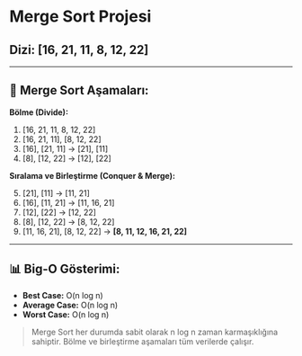 # Merge Sort Projesi

## Dizi: [16, 21, 11, 8, 12, 22]

---

## 🔄 Merge Sort Aşamaları:

**Bölme (Divide):**

1. [16, 21, 11, 8, 12, 22]  
2. [16, 21, 11], [8, 12, 22]  
3. [16], [21, 11] → [21], [11]  
4. [8], [12, 22] → [12], [22]  

**Sıralama ve Birleştirme (Conquer & Merge):**

5. [21], [11] → [11, 21]  
6. [16], [11, 21] → [11, 16, 21]  
7. [12], [22] → [12, 22]  
8. [8], [12, 22] → [8, 12, 22]  
9. [11, 16, 21], [8, 12, 22] → **[8, 11, 12, 16, 21, 22]**

---

## 📊 Big-O Gösterimi:

- **Best Case:** O(n log n)
- **Average Case:** O(n log n)
- **Worst Case:** O(n log n)

> Merge Sort her durumda sabit olarak n log n zaman karmaşıklığına sahiptir. Bölme ve birleştirme aşamaları tüm verilerde çalışır.
